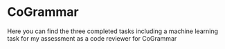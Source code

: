 # CoGrammar
Here you can find the three completed tasks including a machine learning task for my assessment as a code reviewer for CoGrammar
